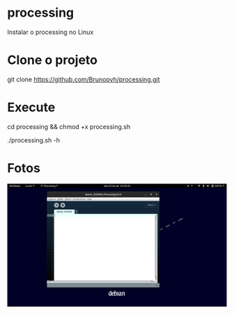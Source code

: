 # processing

Instalar o processing no Linux

# Clone o projeto

  git clone https://github.com/Brunopvh/processing.git
  
# Execute

   cd processing && chmod +x processing.sh
   
   ./processing.sh -h
   
   
   # Fotos
   
![solarized selective contrast](https://github.com/Brunopvh/processing/raw/master/imgs/processing-py.png)
